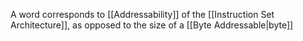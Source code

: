 A word corresponds to [[Addressability]] of the [[Instruction Set Architecture]], as opposed to the size of a [[Byte Addressable|byte]]